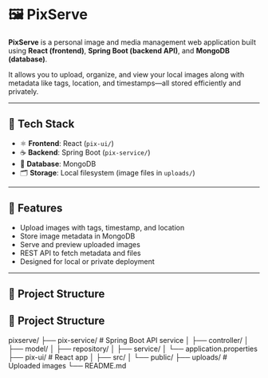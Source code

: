 # 🖼️ PixServe

**PixServe** is a personal image and media management web application built using **React (frontend)**, **Spring Boot (backend API)**, and **MongoDB (database)**.

It allows you to upload, organize, and view your local images along with metadata like tags, location, and timestamps—all stored efficiently and privately.

---

## 🚀 Tech Stack

- ⚛️ **Frontend**: React (`pix-ui/`)
- ☕ **Backend**: Spring Boot (`pix-service/`)
- 🍃 **Database**: MongoDB
- 🗂️ **Storage**: Local filesystem (image files in `uploads/`)

---

## 🎯 Features

- Upload images with tags, timestamp, and location
- Store image metadata in MongoDB
- Serve and preview uploaded images
- REST API to fetch metadata and files
- Designed for local or private deployment

---

## 📁 Project Structure

## 📁 Project Structure

pixserve/
├── pix-service/ # Spring Boot API service
│ ├── controller/
│ ├── model/
│ ├── repository/
│ ├── service/
│ └── application.properties
├── pix-ui/ # React app
│ ├── src/
│ └── public/
├── uploads/ # Uploaded images
└── README.md